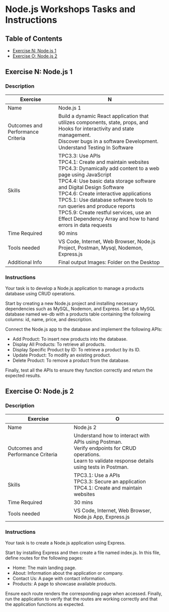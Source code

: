 # Node.js Workshops Tasks and Instructions


## Table of Contents
- [Exercise N: Node.js 1](#exercise-n-nodejs-1)
- [Exercise O: Node.js 2](#exercise-o-nodejs-2)

## Exercise N: Node.js 1

### Description
| Exercise | N |
|----------|---|
| Name | Node.js 1 |
| Outcomes and Performance Criteria | Build a dynamic React application that utilizes components, state, props, and Hooks for interactivity and state management. <br> Discover bugs in a software Development. <br> Understand Testing In Software |
| Skills | TPC3.3: Use APIs <br> TPC4.1: Create and maintain websites <br> TPC4.3: Dynamically add content to a web page using JavaScript <br> TPC4.4: Use basic data storage software and Digital Design Software <br> TPC4.6: Create interactive applications <br> TPC5.1: Use database software tools to run queries and produce reports <br> TPC5.9: Create restful services, use an Effect Dependency Array and how to hand errors in data requests |
| Time Required | 90 mins |
| Tools needed | VS Code, Internet, Web Browser, Node.js Project, Postman, Mysql, Nodemon, Express.js |
| Additional Info | Final output Images: Folder on the Desktop |

### Instructions
Your task is to develop a Node.js application to manage a products database using CRUD operations.

Start by creating a new Node.js project and installing necessary dependencies such as MySQL, Nodemon, and Express. Set up a MySQL database named we-db with a products table containing the following columns: id, name, price, and description.

Connect the Node.js app to the database and implement the following APIs:
- Add Product: To insert new products into the database.
- Display All Products: To retrieve all products.
- Display Specific Product by ID: To retrieve a product by its ID.
- Update Product: To modify an existing product.
- Delete Product: To remove a product from the database.

Finally, test all the APIs to ensure they function correctly and return the expected results.

## Exercise O: Node.js 2

### Description
| Exercise | O |
|----------|---|
| Name | Node.js 2 |
| Outcomes and Performance Criteria | Understand how to interact with APIs using Postman. <br> Verify endpoints for CRUD operations. <br> Learn to validate response details using tests in Postman. |
| Skills | TPC3.1: Use a APIs <br> TPC3.3: Secure an application <br> TPC4.1: Create and maintain websites |
| Time Required | 30 mins |
| Tools needed | VS Code, Internet, Web Browser, Node.js App, Express.js |

### Instructions
Your task is to create a Node.js application using Express.

Start by installing Express and then create a file named index.js. In this file, define routes for the following pages:
- Home: The main landing page.
- About: Information about the application or company.
- Contact Us: A page with contact information.
- Products: A page to showcase available products.

Ensure each route renders the corresponding page when accessed. Finally, run the application to verify that the routes are working correctly and that the application functions as expected.
